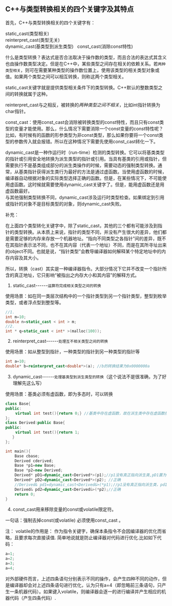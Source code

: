 ## C++与类型转换相关的四个关键字及其特点  

首先，C++与类型转换相关的四个关键字有：  

static_cast(类型相关)  
reinterpret_cast(类型无关)  
dynamic_cast(基类型到派生类型)  
const_cast(消除const特性)  
  
什么是类型转换？表达式是否合法取决于操作数的类型，而且合法的表达式其含义也由操作数类型决定。但是在C++中，某些类型之间存在相关的依赖关系。若`两种类型相关`，则可在需要某种类型的操作数位置上，使用该类型的相关类型对象或值。如果两个类型之间可以相互转换，则称这两个类型相关。  

static_cast关键字就是提供类型相关条件下的类型转换。C++默认的整数类型之间的转换就属于这种。  

reinterpret_cast与之相反，被转换的*两种类型之间不相关*，比如int指针转换为char指针。  

const_cast：使用const_cast会消除被转换类型的const特性，而且只有const类型的变量才能使用。那么，什么情况下需要消除一个const变量的const特性呢？比如，有时候有的函数的形参类型为非const类型，那么如果你要将一个const类型的参数传入就会报错。所以在这种情况下需要先使用const_cast转化一下。  

dynamic_cast是一种作运行时（run-time）检测的类型转换。它可以将基类类型的指针或引用安全地转换为派生类型的指针或引用。当具有基类的引用或指针，但需要执行不是基类组成部分的派生类操作的时候，需要动态的强制类型转换。通常，从基类指针获得派生类行为最好的方法是通过虚函数。当使用虚函数的时候，编译器自动根据对象的实际类型选择正确的函数。但是，在某些情况下，不可能使用虚函数。这时候就需要使用dynamic_cast关键字了。但是，能用虚函数还是用虚函数最好。  
与其他强制类型转换不同，dynamic_cast涉及运行时类型检查。如果绑定到引用或指针的对象不是目标类型的对象，则dynamic_cast失败。  

补充：  

在上面四个类型转化关键字中，除了static_cast，其他的三个都有可能涉及到指针的类型转换。从本质上来说，指针的类型不同，并没有产生很大的差异，他们都是需要足够的内存来存放一个机器地址。“指向不同类型之各指针”间的差异，既不在其指针表示法不同，也不在其内容（代表一个地址）不同，而是在其所寻址出来的object不同。也就是说，“指针类型”会教导编译器如何解释某个特定地址中的内存内容及其大小。  

所以，转换（cast）其实是一种编译器指令。大部分情况下它并不改变一个指针所含的真正地址，它只影响“被指出之内存大小和其内容”的解释方式。  

1.  static_cast------`运算符完成相关类型之间的转换`

使用场景：如在同一类层次结构中的一个指针类型到另一个指针类型，整型到枚举类型，或者浮点型到整型等。
```cpp
//1.
int m=10;
double n=static_cast < int > m;
//2.
int * q=static_cast < int* >(malloc(100));
```
2. reinterpret_cast------`处理互不相关类型之间的转换`

使用场景：如从整型到指针，一种类型的指针到另一种类型的指针等
```cpp
int a=10;
double* b=reinterpret_cast<double*>(a); //b的转换结果为0x0000000a
```
3. dynamic_cast------`处理基类型到派生类型的转换`（这个说法不是很准确，为了好理解先这么写）

使用场景：基类必须有虚函数，即为多态时，可以转换

```cpp
class Base{
public:
　　 virtual int test(){return 0;} //基类中存在虚函数，故在派生类中存在虚函数指针指向虚函数表。
};
class Derived:public Base{
public:
　　 virtual int test(){return 1;
   }
};

int main(){
    Base cbase;
    Derived cderived;
    Base *p1=new Base;
    Base *p2=new Derived;
    Derived* pD1=dynamic_cast<Derived*>(p1);//p1没有真正指向派生类,pD1置为0
    Derived* pD2=dynamic_cast<Derived*>(p2); //正确
    //Derived& pd1=dynamic_cast<Derived&>(*p1);//p1没有真正指向派生类，pd1抛出异常
    Derived& pd2=dynamic_cast<Derived&>(*p2);//正确
    return 0;
}
```
 4. const_cast用来移除变量的const或volatile限定符。

一句话：强制去掉const(或volatile)  必须使用const_cast 。

注：
volatile的作用是： 作为指令关键字，确保本条指令不会因编译器的优化而省略，且要求每次直接读值.
简单地说就是防止编译器对代码进行优化.比如如下代码：
```cpp
a=1;
a=2;
a=3;
a=4;
```
对外部硬件而言，上述四条语句分别表示不同的操作，会产生四种不同的动作，但是编译器却会对上述四条语句进行优化，认为只有a=4（即忽略前三条语句，只产生一条机器代码）。如果键入volatile，则编译器会逐一的进行编译并产生相应的机器代码（产生四条代码）.
